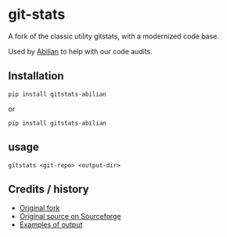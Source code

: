 git-stats
=========

A fork of the classic utility gitstats, with a modernized code base.

Used by [Abilian](https://www.abilian.com/) to help with our code audits.

## Installation

```shell
pip install gitstats-abilian
```

or 

```shell
pip install gitstats-abilian
```

## usage

```shell
gitstats <git-repo> <output-dir>
```

## Credits / history

- [Original fork](https://github.com/ErikBjare/gitstats)
- [Original source on Sourceforge](http://gitstats.sourceforge.net/)
- [Examples of output](http://gitstats.sourceforge.net/examples/)
